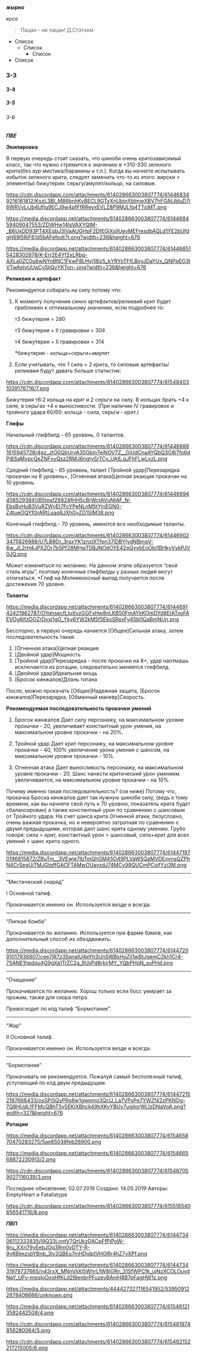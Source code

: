 **жырно**

_косо_

> Пацан - не пацан! 
> Д.Стэтхем

* Список
  * Список
    * Список
* Список

### З-3
#### З-4
##### З-5
###### З-6

_**ПВЕ**_

**Экипировка**

 В первую очередь стоит сказать, что шиноби очень критозависимый класс, так что нужно стремится к значению в +310-330 зеленого крита(без аур мистика/баранины и т.п.). 
Когда вы начнете испытывать избыток зеленого крита, следует заменить что-то из этого: 
вирски > элемент(ы) бижутерии: серьгу/амулет/кольцо, на силовые.

https://cdn.discordapp.com/attachments/614028663003807774/614468349216161812/KszL3BI_M86bnhKvBECL9GTxXnUbinXblmwXBV7hFGAtJbluD7i6WRVvLrJb4Ufjg9ECJ9w4pfFfRReyxEVLZ8P9MJLfq4TTsjMT.png

https://media.discordapp.net/attachments/614028663003807774/614468459409047553/ZDWHw14IsVAXYQlM-_B6UxDD93PT4XEgbJ3IVaAUGHpF2DfEGjXslIUevMEFresdbAQLd1YE2bUfdgH69l5RiF61d5bAFefodt7t.png?width=236&height=676

https://media.discordapp.net/attachments/614028663003807774/614468515428302878/K-Err2E4Yf2xLRbq-AXLa0ZC0u6wNYnBNC1FkwF8LHyj18lz5_kYRYoTFfLBxyJDaYUx_QNPpEG3tVTwAeIvUUpCySljQvYKTon-.png?width=236&height=676

**Реликвия и артефакт**

Рекомендуется собирать на силу потому что:

1. К моменту получения синих артефактов/реликвий крит будет приближен к оптимальному значению, если подробнее то:

    т3 бижутерия = 280
    
    т3 бижутерия + II гравировки = 304
    
    т4 бижутерия + II гравировки = 314
    
    *бижутерия - кольца+серьги+амулет

2. Если учитывать, что 1 сила = 2 крита, то силовые артефакты/реликвии будут давать больше статистик:

https://cdn.discordapp.com/attachments/614028663003807774/615484031039176716/7.png   

Бижутерия т6:2 кольца на крит  и 2 серьги на силу.
В кольцах брать +4 к силе, в серьгах +4 к выносливости.
(При наличии IV гравировок и тройного удара 60/60: кольца - сила, серьги - крит.)

**Глифы**

Начальный глифбилд - 65 уровень, 0 талантов.

https://cdn.discordapp.com/attachments/614028663003807774/614468881615945728/4gz_JtO0QbUrvA35Gbjn7ejNOV7Z__GiUdCnaAYQbQ3G8j7fo6dPj8SaMvpcQeZNFxvQsz2RMJ6ngtySrTCy_UA6_gJFhFLwLxzL.png

Средний глифбилд - 65 уровень, талант [Тройной удар]Перезарядка прокачан на 8 уровень+, [Огненная атака]Цепная реакция прокачан на 10 уровень.

https://cdn.discordapp.com/attachments/614028663003807774/614468944585293841/B5tpsfZ6824fHH5cBrWctAVuNtAF_N-EbsBvHuB3VuRZWyEt7FcYPeNLnM5tYjnEGN0-Z4tueOQYfGrARtLuaq8JXhGvZD1SIM38.png

Конечный глифбилд - 70 уровень, имеются все необходимые таланты.

https://cdn.discordapp.com/attachments/614028663003807774/614469023475826688/U7LB8Dr_3raxYK1znzlXTfpn37lDBYIydNBmgV-6w_JL2rH4JPXZOr7bSPf28MHwT0BJNOdOYE42pQyvbEoObi1BHkyVvkPJV0JQ.png

Может изменяться по желанию. На данном этапе образуется “свой стиль игры”, поэтому конечные глифбилды у разных людей могут отличаться.
*Глиф на Молниеносный выпад получается после достижения 70 уровня.

**Таланты**

https://media.discordapp.net/attachments/614028663003807774/614469142421962787/OYqhsecfLtoXvzGGFxHw8nLKB50FmAYkKOmDYd8EtATxoFAEVOg6ifzDOZrDvxi1gO_Yky6YW2kM5f5EkoSRsxFy45bI1QaBmNUn.png

Бесспорно, в первую очередь качается [Общее]Сильная атака, затем последовательность такая:

1. [Огненная атака]Цепная реакция
2. [Двойной удар]Мощность
3. [Тройной удар]Перезарядка - после прокачки на 8+, удар наотмашь исключается из ротации, следовательно меняется глифбилд.
4. [Двойной удар]Идеальная мощь
5. [Бросок кинжалов]Длань титана

После, можно прокачать [Общее]Надежная защита, [Бросок кинжалов]Перезарядка, [Обманный маневр]Скорость.

**Рекомендуемая последовательность прокачки умений**

1. Бросок кинжалов
    Дает силу персонажу, на максимальном уровне прокачки - 20,
    увеличивает константный урон умения, на максимальном уровне прокачки - на 20%.

2. Тройной удар
    Дает крит персонажу, на максимальном уровне прокачки - 40,
    100% увеличение урона умения с шансом, на максимальном уровне прокачки - 10%.

3. Огненная атака
    Дает выносливость персонажу, на максимальном уровне прокачки - 20,
    Шанс нанести критический урон умением увеличивается, 
на максимальном уровне прокачки - на 10%.

Почему именно такая последовательность? (см ниже)
Потому что, прокачка Броска кинжалов дает так нужную шиноби силу, (ведь к тому времени, как вы начнете свой путь к 70 уровню, показатель крита будет сбалансирован) а также константный урон по сравнению с шансовым от Тройного удара. На счет шанса крита Огненной атаки, безусловно, очень важная прокачка, но и невероятно затратная по сравнению с двумя предыдущими, которая дает шанс крита одному умению.
Грубо говоря: 
    сила > крит, константный урон > шансовый, сила+крит для всех умений > шанс крита одного.
    
https://media.discordapp.net/attachments/614028663003807774/614471970196815872/ZBuTm__3VEwje7IbTmQhGM45O49PLVaW5QaMVDExynsQZPhN4CrSegUiTMJGtqffGACFTAMwOUayxdJ74MCy99QUCmPCsifYzi3M.png

--------------------------------------------------------------


“Мистический снаряд”

I Основной талиф.

Прокачивается именно он.
Используется везде и всегда.





--------------------------------------------------------------


“Липкая бомба”

Прокачивается по желанию.
Используется при фарме бамов, как дополнительный способ их обездвижить.

https://media.discordapp.net/attachments/614028663003807774/614472091017936907/cee7jR7z35qnaIU4eYh3UnSWBxHoZil1wBtJgemC2kh1Cr4-7SANE1hpdqu4Q9gXa1TrZC2a_9UjjPd8rkjrMY_YQbPHqN_suPHd.png

--------------------------------------------------------------


“Очищение”

Прокачивается по желанию.
Хорош только если босс умирает за прожим, также для скора петрэ.

Превосходит по кпд талиф “Бормотание”.





--------------------------------------------------------------


“Жар”

II Основной талиф.

Прокачивается именно он.
Используется везде и всегда.


--------------------------------------------------------------


“Бормотание”

Прокачивать не рекомендуется.
Пожалуй самый бесполезный талиф, уступающий по кпд двум предыдущим.

https://media.discordapp.net/attachments/614028663003807774/614472152187666433/osSPi5QvPRg8w1gwpmq3QcU_La7VPsPe7YWZf42zPKNOg-7Q8HUdLfFFMcQBhT5v5EKjXBhck49hXKyYBUv7ugitorWLIzDNaVoA.png?width=327&height=676


**Ротации**

https://media.discordapp.net/attachments/614028663003807774/615465870470283275/5ae85038feb26900.png

https://media.discordapp.net/attachments/614028663003807774/615466568872230913/2.png

https://cdn.discordapp.com/attachments/614028663003807774/615467059027116039/3.png

Последнее обновление: 02.07.2019
Создано: 14.05.2019
Авторы: EmptyHeart и Fatalistype

https://cdn.discordapp.com/attachments/614028663003807774/615518540656541716/8.png

_**ПВП**_

https://media.discordapp.net/attachments/614028663003807774/614473406112333835/I9Q33LnntV7QrUkzDACpFfPjPoW-8ru_XXri79yEebJOq3Rm0vDTY-R-9v6BjmzsbYBnb_3lv2QBEu7mHDjdptVH0jRr4hZ7yXPf.png

https://media.discordapp.net/attachments/614028663003807774/614473431978737665/n43rxX_MNnVljXl5WhrL1W8lGRn_31SfWPCfk_ujNzXCOLOuydNaY_UFv-meqIoOxxHfKLd2I8enbrPFuzevBAniH8B7pFagHW1z.png

https://media.discordapp.net/attachments/444427327116541952/539509122878406666/unknown.png

https://media.discordapp.net/attachments/614028663003807774/615481213582442508/4.png

https://cdn.discordapp.com/attachments/614028663003807774/615481874856280064/5.png

https://cdn.discordapp.com/attachments/614028663003807774/615482152217215005/6.png
